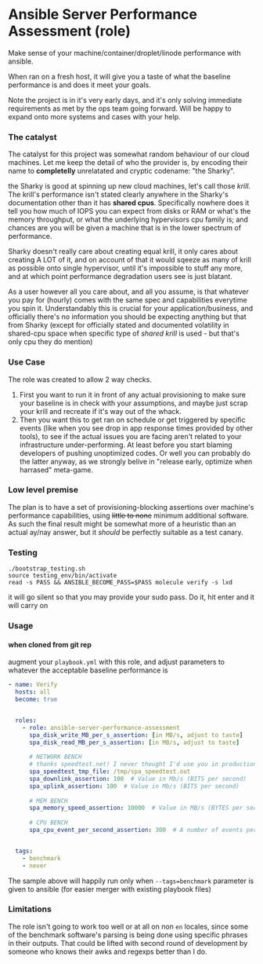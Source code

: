 # Ansible Server Performance Assessment (role)
Make sense of your machine/container/droplet/linode performance with ansible.

When ran on a fresh host, it will give you a taste of what the baseline performance is and does it meet your goals.

Note the project is in it's very early days, and it's only solving immediate requirements as met by the ops team going forward.
Will be happy to expand onto more systems and cases with your help.

### The catalyst

The catalyst for this project was somewhat random behaviour of our cloud machines. Let me keep the detail of who the provider is, by encoding their name to **completelly** unrelatated and cryptic codename: "the Sharky".

the Sharky is good at spinning up new cloud machines, let's call those *krill*. The krill's performance isn't stated clearly anywhere in the Sharky's documentation other than it has __shared cpus__. Specifically nowhere does it tell you how much of IOPS you can expect from disks or RAM or what's the memory throughput, or what the underlying hypervisors cpu family is; and chances are you will be given a machine that is in the lower spectrum of performance. 

Sharky doesn't really care about creating equal krill, it only cares about creating A LOT of it, and on account of that it would sqeeze as many of krill as possible onto single hypervisor, until it's impossible to stuff any more, and at which point performance degradation users see is just blatant.

As a user however all you care about, and all you assume, is that whatever you pay for (hourly) comes with the same spec and capabilities everytime you spin it. Understandably this is crucial for your application/business, and officially there's no information you should be expecting anything but that from Sharky (except for officially stated and documented volatility in shared-cpu space when specific type of *shared krill* is used - but that's only cpu they do mention)

### Use Case

The role was created to allow 2 way checks. 

1. First you want to run it in front of any actual provisioning to make sure your baseline is in check with your assumptions, and maybe just scrap your krill and recreate if it's way out of the whack.
2. Then you want this to get ran on schedule or get triggered by specific events (like when you see drop in app response times provided by other tools), to see if the actual issues you are facing aren't related to your infrastructure under-performing. At least before you start blaming developers of pushing unoptimized codes. Or well you can probably do the latter anyway, as we strongly belive in "release early, optimize when harrased" meta-game.


### Low level premise


The plan is to have a set of provisioning-blocking assertions over machine's performance capabilities, using ~~little to none~~ minimum additional software.
As such the final result might be somewhat more of a heuristic than an actual ay/nay answer, but it *should* be perfectly suitable as a test canary.


### Testing

```shell script
./bootstrap_testing.sh
source testing_env/bin/activate
read -s PASS && ANSIBLE_BECOME_PASS=$PASS molecule verify -s lxd
```

it will go silent so that you may provide your sudo pass. Do it, hit enter and it will carry on

### Usage

#### when cloned from git rep

augment your `playbook.yml` with this role, and adjust parameters to whatever the acceptable baseline performance is

```yaml
- name: Verify
  hosts: all
  become: true


  roles:
    - role: ansible-server-performance-assessment
      spa_disk_write_MB_per_s_assertion: [in MB/s, adjust to taste]
      spa_disk_read_MB_per_s_assertion: [in MB/s, adjust to taste]
    
      # NETWORK BENCH
      # thanks speedtest.net! I never thought I'd use you in production, but here we are.
      spa_speedtest_tmp_file: /tmp/spa_speedtest.out
      spa_downlink_assertion: 100  # Value in Mb/s (BITS per second)
      spa_uplink_assertion: 100  # Value in Mb/s (BITS per second)
        
      # MEM BENCH
      spa_memory_speed_assertion: 10000  # Value in MB/s (BYTES per second)
        
      # CPU BENCH
      spa_cpu_event_per_second_assertion: 300  # A number of events per second as reported by Sysbench


  tags:
    - benchmark
    - never
```

The sample above will happily run only when `--tags=benchmark` parameter is given to ansible 
(for easier merger with existing playbook files)

      
### Limitations

The role isn't going to work too well or at all on non `en` locales, since some of the benchmark software's
parsing is being done using specific phrases in their outputs. That could be lifted with second round of 
development by someone who knows their awks and regexps better than I do.




